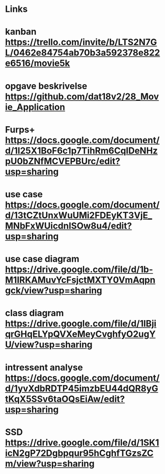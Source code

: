# Links
# kanban https://trello.com/invite/b/LTS2N7GL/0462e84754ab70b3a592378e822e6516/movie5k
# opgave beskrivelse https://github.com/dat18v2/28_Movie_Application
# Furps+ https://docs.google.com/document/d/1I25X1BoF6c1p7TihRm6CqIDeNHzpU0bZNfMCVEPBUrc/edit?usp=sharing
# use case https://docs.google.com/document/d/13tCZtUnxWuUMi2FDEyKT3VjE_MNbFxWUicdnISOw8u4/edit?usp=sharing
# use case diagram https://drive.google.com/file/d/1b-M1IRKAMuvYcFsjctMXTY0VmAqpngck/view?usp=sharing
# class diagram https://drive.google.com/file/d/1IBjiqrGHqELYpQVXeMeyCvghfyO2ugYU/view?usp=sharing
# intressent analyse https://docs.google.com/document/d/1yvXdbRDTP45imzbEU44dQR8yGtKqX5SSv6taOQsEiAw/edit?usp=sharing
# SSD https://drive.google.com/file/d/1SK1icN2gP72Dgbpqur95hCghfTGzsZCm/view?usp=sharing
